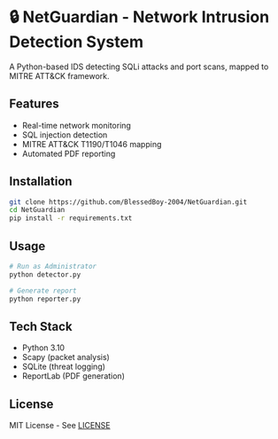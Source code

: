 # 🔒 NetGuardian - Network Intrusion Detection System
A Python-based IDS detecting SQLi attacks and port scans, mapped to MITRE ATT&CK framework.

## Features
- Real-time network monitoring
- SQL injection detection
- MITRE ATT&CK T1190/T1046 mapping
- Automated PDF reporting

## Installation
```bash
git clone https://github.com/BlessedBoy-2004/NetGuardian.git
cd NetGuardian
pip install -r requirements.txt
```

## Usage
```bash
# Run as Administrator
python detector.py

# Generate report
python reporter.py
```

## Tech Stack
- Python 3.10
- Scapy (packet analysis)
- SQLite (threat logging)
- ReportLab (PDF generation)

## License
MIT License - See [LICENSE](LICENSE)
